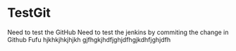 # TestGit
Need to test the GitHub
Need to test the jenkins by commiting the change in Github
Fufu
hjkhkjhkjhjkh
gjfhgkjhdfjghjdfhgjkdhfjghjdfh
